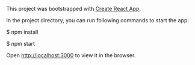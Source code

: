 This project was bootstrapped with [Create React App](https://github.com/facebookincubator/create-react-app).

In the project directory, you can run following commands to start the app:

$ npm install

$ npm start

Open [http://localhost:3000](http://localhost:3000) to view it in the browser.

